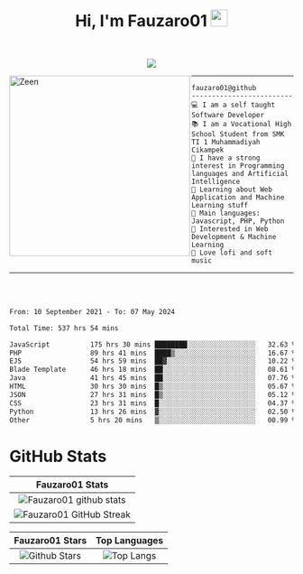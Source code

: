 <h1 align="center">
Hi, I'm Fauzaro01
  <img src="https://media.giphy.com/media/hvRJCLFzcasrR4ia7z/giphy.gif" width="30"></h1>
<br/>

<p align="center">
  <a href="https://github.com/DenverCoder1/readme-typing-svg">
    <img src="https://readme-typing-svg.herokuapp.com?lines=Chill%20and%20Coding;Full+Stack+Web+Developer;Student;Software%20Develover;Always%20learning%20new%20things&center=true&width=380&height=45"></a>
</p>

<img align="left" src="https://media.tenor.com/LNrMsLTFICEAAAAi/elysia.gif" alt="Zeen" width="320" height="320" />
<hr>

```
fauzaro01@github
-------------------------
💻 I am a self taught Software Developer
📚 I am a Vocational High School Student from SMK TI 1 Muhammadiyah Cikampek
📝 I have a strong interest in Programming languages and Artificial Intelligence
🌱 Learning about Web Application and Machine Learning stuff
🌟 Main languages: Javascript, PHP, Python
🚩 Interested in Web Development & Machine Learning
🎵 Love lofi and soft music 
```

<hr>
<br>
<br>
<div align="left">
<!--START_SECTION:waka-->

```txt
From: 10 September 2021 - To: 07 May 2024

Total Time: 537 hrs 54 mins

JavaScript          175 hrs 30 mins ████████░░░░░░░░░░░░░░░░░   32.63 %
PHP                 89 hrs 41 mins  ████▒░░░░░░░░░░░░░░░░░░░░   16.67 %
EJS                 54 hrs 59 mins  ██▓░░░░░░░░░░░░░░░░░░░░░░   10.22 %
Blade Template      46 hrs 18 mins  ██░░░░░░░░░░░░░░░░░░░░░░░   08.61 %
Java                41 hrs 45 mins  ██░░░░░░░░░░░░░░░░░░░░░░░   07.76 %
HTML                30 hrs 30 mins  █▒░░░░░░░░░░░░░░░░░░░░░░░   05.67 %
JSON                27 hrs 31 mins  █▒░░░░░░░░░░░░░░░░░░░░░░░   05.12 %
CSS                 23 hrs 31 mins  █░░░░░░░░░░░░░░░░░░░░░░░░   04.37 %
Python              13 hrs 26 mins  ▓░░░░░░░░░░░░░░░░░░░░░░░░   02.50 %
Other               5 hrs 20 mins   ▒░░░░░░░░░░░░░░░░░░░░░░░░   00.99 %
```

<!--END_SECTION:waka-->
</div>

# GitHub Stats

|                                                            Fauzaro01 Stats                                                            |
| :--------------------------------------------------------------------------------------------------------------------------------------------: |
|        ![Fauzaro01 github stats](https://github-readme-stats.vercel.app/api?username=Fauzaro01&show_icons=true&theme=algolia)        |
|              ![Fauzaro01 GitHub Streak](https://github-readme-streak-stats.herokuapp.com/?user=Fauzaro01&theme=algolia)              |

|                                                                                              Fauzaro01 Stars                                                                                              |                                                           Top Languages                                                           |
| :----------------------------------------------------------------------------------------------------------------------------------------------------------------------------------------------------------------: | :-------------------------------------------------------------------------------------------------------------------------------: |
| ![Github Stars](https://github-readme-stats.vercel.app/api?username=Fauzaro01&show_icons=true&locale=en&count_private=true&hide_rank=true&custom_title=My%20GitHub%20Stats&disable_animations=true&theme=algolia) | ![Top Langs](https://github-readme-stats.vercel.app/api/top-langs/?username=Fauzaro01&langs_count=8&theme=algolia&layout=compact) |

